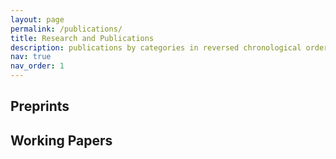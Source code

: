 ```yaml
---
layout: page
permalink: /publications/
title: Research and Publications
description: publications by categories in reversed chronological order. generated by jekyll-scholar.
nav: true
nav_order: 1
---
```

<!-- _pages/publications.md -->

## Preprints

## Working Papers